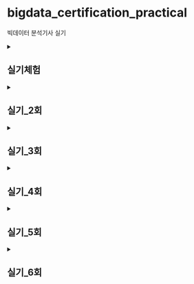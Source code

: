 # bigdata_certification_practical
빅데이터 분석기사 실기



<details>
    <summary><h2>실기체험</h2></summary>

## 
### ♠ big_2nd.py
#### EDA
- 데이터 로드 (3500, 11), (2482, 10)
- pandas set option
#### Preprocessing
- '총구매액', '최대구매액'이 0이하인 값 제거 (3490, 11), (2473, 10)
- '총구매액' < '최대구매액'인 데이터 제거 (3430, 11), (2438, 10)
- ~~'총구매액' < '환불금액'인 데이터 제거~~
- '환불금액' 결측치 0으로 대체 & int형으로 변환
- ~~'주구매상품', '주구매지점' 라벨인코딩~~
- '주구매상품', '주구매지점' 원핫인코딩
- '총구매액', '최대구매액', '환불금액' 스케일링
#### Modeling
- RF
- DT
- ET
- SVM

### ♠ big_2nd_q2.py
: big_2nd.py 다시
- 데이터 로드
- 결측치 대체 (0)
- string 데이터 LabelEncoding
- valid 데이터 split
- RandomForest 모델링
- valid score : 0.6171428571428571
- roc-auc score : 0.6512769042043046
- 결과 저장


### ♠ q_3.py
- 제 3유형  
![image](https://github.com/user-attachments/assets/738523fa-1d86-4985-88e0-d8232d6aeccd)
- 1) 카이제곱 통계량
    - scipy.stats.chi2_contingency
        - **두 개 이상의 범주형 변수**간의 **독립성 검정**
        - 이차원 배열(행렬)을 입력으로 받음
        - 통계량, p-value, 자유도, 기대값 테이블 을 반환
        - 이차원 배열은 각 범주에 해당하는 데이터들의 개수표
        - pd.crosstab으로 교차표를 만들어 이를 chi2_contingency의 입력으로 사용

    - scipy.stats.chisquare
        - **한 개의 범주형 변수**분포의 **일치 여부** 검정
        - 한 변수에 대한 관측값, 기댓값 총 두개의 값을 입력으로 받음
        - 통계량, p-value 를 반환

- 2) 로지스틱 회귀모형 계수
    - ~~X['Sex']= X['Sex'].apply(lambda x:1 if x=='male' else 0)~~
    - X.loc[:,'Sex']= [1 if x=='male' else 0 for x in X['Sex']]
    - model= LogisticRegression
    - model.coef_[0] : 독립변수별 계수
    - penalty 인자 : None 처리

- 3) 오즈비
    - np.exp(model.coef_[0][1])
    - 특정 변수의 계수를 지수함수로 사용하면 이 값이 **특정 변수가 한단위 증가할 때의 오즈비**가 됨.
    - 만약 두단위가 증가할 때의 오즈비를 구한다면, 계수 * 단위 수
    - 오즈비는 이진 종속변수에서 주로 사용 > 로지스틱 회귀모형(이진분류)
</details>



<details>
    <summary><h2>실기_2회</h2></summary>

## 
### ♠ 작업형1.py
- 1) 데이터 프레임 정렬
    - df.sort_value(by= '열이름', ascending= 오름차순)
    - df.sort_index

- 2) 통계값
    - 평균값 : mean()
    - 중앙값 : median()
    - 표준편차 : std()

- 3) 연산자 사용
    - or 연산자, | 연산자
    - df[(df['households']<dead_1st) | (df['households']>dead_3rd)]
    - 에러에 따라 다르게 사용


### ♠ 작업형2.py
- 데이터 확인 (info)
- 결측치 x
- object 타입 변수 인코딩 (OrdinalEncoder)
- model_selection.train_test_split
- fit & score
- score: 0.6654545454545454
</details>




<details>
    <summary><h2>실기_3회</h2></summary>

## 
### ♠ 작업형1.py
- 문제 1
    - 결측값 제거 : dropna(axis= 0) # 행제거
    - 데이터프레임 인덱스 : reset_index(inplace= True, drop= True) # 기존 인덱스가 열 값으로 들어옴.
- 문제 3
    - 결측치 갯수 : df.isna().sum()
    - 가장 많은/적은 갯수를 가진 인덱스 : .idxmax() / .idxmin()


### ♠ 작업형2.py
- OrdinalEncoder 인자 외우기 
(참고) https://data-yun.tistory.com/entry/Python-LabelEncoder-VS-OrdinalEncoder 
- 형변환 : astype(int) == astype('int64')
- 클래스 별 예측 확률 : model.predict_proba(test_x)
</details>




<details>
    <summary><h2>실기_4회</h2></summary>
   
## 
### ♠ 작업형1.py
- 문제 1
    - describe()['25%'] == quantile(0.25)
    - describe()['75%'] == quantile(0.75)

- 문제 3
    - df['col'].dropna  ❌
    - df.dropna(subset= ['col'])  ⭕️
    : 'col'열에서 NaN인 값인 행을 제거

### ♠ 작업형2.py
- y= train['result']
- X= train.drop('result', axis= 1) # axis= 1 : 열 기준 제거
</details>




<details>
    <summary><h2>실기_5회</h2></summary>
   
## 
### ♠ 작업형1.py
- 문제 1
    - 특정 열에서 결측치를 가진 행 drop : df.dropna(subset=['col'])
    - 하지만, 결측치가 아닌 특정 값을 가진 행 drop은? : df[df['col']!= 'vaule']
    > 쉽게 생각하기..!

- 문제 2
    - 제곱 : a**2

- 문제 3
    - 그룹화 : df.groupby('col').sum()  (sum 외에도 mean, median, count, min/max, var, std 등 가능)
    - 그룹화 다중 통계량 : df.groupby('col').agg(['mean', 'var'])

### ♠ 작업형2.py
- object 컬럼
    - LabelEncoder
        - 타겟값(y)을 대상으로 함
        - 따라서 1차원만 입력으로 받음
        - int형으로 반환
    - OrdinalEncoder
        - 독립변수(x)를 대상으로 함
        - 따라서 2차원 배열을 입력으로 받음
        - float형으로 반환  
    => OrdinalEncoder().fit_transform(train[['col1','col2']]).**astype(int)**

- validation 셋 분리해서 성능확인
    - sklearn.model_selection.train_test_split() 사용

- 여러 모델 비교
    - 분류 (Classifier)
        - sklearn.ensemble.RandomForestClassifier
        - sklearn.linear_model.LogisticRegres**sion**
        - xgboost.XGBClassifier
    - 회귀 (Regressor)
        - sklearn.ensemble.RandomForestRegressor
        - sklearn.linear_model.LinearRegres**sion**
        - xgboost.XGBRegressor
</details>




<details>
    <summary><h2>실기_6회</h2></summary>
   
## 
### ♠ 변형.py
- 제 1유형
    - 문제 1
        - df.groupby('col1').mean()  # 각 열의 평균
        - df.gruouby('col1')['col2'].mean()  # col2 열의 평균
        - df.groupby(['col1', 'col2']).mean()  # 그룹화
    - 문제 2
        - df.groupby(['col']).count() == df['col'].value_counts()
    - 문제 3
        - df[df['col1'].**isin**(['v1','v2','v3'])]['col2']  # T/F로 반환
- 제 2유형
    - le.classes_  # LabelEncoder 변환된 문자열의 리스트, 인덱스로 인코딩됨
    - oe.categories_  # OrdinalEncoder로 변환된 문자열 리스트
    - ~~le.inverse_transform(pred)  # 라벨인코딩의 디코딩~~
    - train_x, test_x, train_y, test_y = train_test_split()  # 순서!!
    - sklearn.metrics.f1_score(true, pred)  # f1_score 외에도 accuracy_score, precision_score, recall_score 등 가능
</details>
